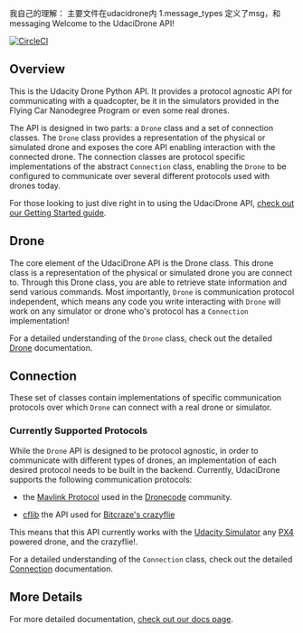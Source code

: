 我自己的理解：
主要文件在udacidrone内
1.message_types 定义了msg，和messaging
Welcome to the UdaciDrone API!

[![CircleCI](https://circleci.com/gh/udacity/udacidrone.svg?style=svg)](https://circleci.com/gh/udacity/udacidrone)

## Overview ##

This is the Udacity Drone Python API. It provides a protocol agnostic API for communicating with a quadcopter, be it in the simulators provided in the Flying Car Nanodegree Program or even some real drones.

The API is designed in two parts: a `Drone` class and a set of connection classes.  The `Drone` class provides a representation of the physical or simulated drone and exposes the core API enabling interaction with the connected drone.  The connection classes are protocol specific implementations of the abstract `Connection` class, enabling the `Drone` to be configured to communicate over several different protocols used with drones today.

For those looking to just dive right in to using the UdaciDrone API, [check out our Getting Started guide](https://udacity.github.io/udacidrone/docs/getting-started.html).

## Drone ##

The core element of the UdaciDrone API is the Drone class.  This drone class is a representation of the physical or simulated drone you are connect to.  Through this Drone class, you are able to retrieve state information and send various commands.  Most importantly, `Drone` is communication protocol independent, which means any code you write interacting with `Drone` will work on any simulator or drone who's protocol has a `Connection` implementation!

For a detailed understanding of the `Drone` class, check out the detailed [Drone](https://udacity.github.io/udacidrone/docs/drone-api.html) documentation.

## Connection ##

These set of classes contain implementations of specific communication protocols over which `Drone` can connect with a real drone or simulator.

### Currently Supported Protocols ###

While the `Drone` API is designed to be protocol agnostic, in order to communicate with different types of drones, an implementation of each desired protocol needs to be built in the backend.  Currently, UdaciDrone supports the following communication protocols:

 - the [Mavlink Protocol](https://mavlink.io/en/) used in the [Dronecode](https://www.dronecode.org/) community.

 - [cflib](https://github.com/bitcraze/crazyflie-lib-python) the API used for [Bitcraze's crazyflie](https://www.bitcraze.io/crazyflie-2/)

This means that this API currently works with the [Udacity Simulator](https://github.com/udacity/FCND-Simulator-Releases/releases/tag/0.0.1) any [PX4](http://px4.io/) powered drone, and the crazyflie!.

For a detailed understanding of the `Connection` class, check out the detailed [Connection](https://udacity.github.io/udacidrone/docs/connection-api.html) documentation.

## More Details ##

For more detailed documentation, [check out our docs page](https://udacity.github.io/udacidrone/).
